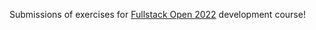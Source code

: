 Submissions of exercises for [Fullstack Open 2022](https://fullstackopen.com/en/) development course!
